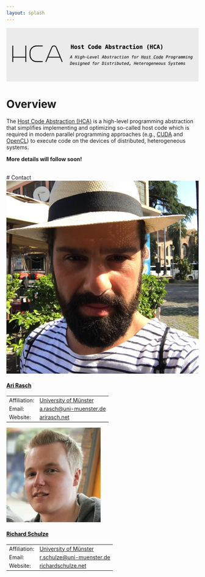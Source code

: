 ```yaml
---
layout: splash
---
```


![](/assets/images/hca_banner.png)

# Overview

The [Host Code Abstraction (HCA)](TODO) is a high-level programming abstraction that simplifies implementing and optimizing so-called host code which is required in modern parallel programming approaches (e.g., [CUDA](https://developer.nvidia.com/cuda-toolkit) and [OpenCL](https://www.khronos.org/opencl/)) to execute code on the devices of distributed, heterogeneous systems.

**More details will follow soon!**

<br>
# Contact

<div class="card_container">
  <div class="card">
    <div class="card_content">
      <a href="https://arirasch.net" style="color: black"><img src="assets/images/ari.JPG" alt="Avatar"></a>
      <a href="https://arirasch.net" style="color: black"><h4><b>Ari Rasch</b></h4></a>
      <table>
        <tr><td>Affiliation:</td><td><a href="https://www.uni-muenster.de/en/">University of Münster</a></td></tr>
        <tr><td>Email:</td><td><a href="mailto:a.rasch@uni-muenster.de?cc=r.schulze@uni-muenster.de">a.rasch@uni-muenster.de</a></td></tr>
        <tr><td>Website:</td><td><a href="https://www.arirasch.net">arirasch.net</a></td></tr>
      </table>
    </div>
  </div>
  <div class="card">
    <div class="card_content">
      <a href="https://richardschulze.net" style="color: black"><img src="assets/images/richard.PNG" alt="Avatar"></a>
      <a href="https://richardschulze.net" style="color: black"><h4><b>Richard Schulze</b></h4></a>
      <table>
        <tr><td>Affiliation:</td><td><a href="https://www.uni-muenster.de/en/">University of Münster</a></td></tr>
        <tr><td>Email:</td><td><a href="mailto:r.schulze@uni-muenster.de?cc=a.rasch@uni-muenster.de">r.schulze@uni-muenster.de</a></td></tr>
        <tr><td>Website:</td><td><a href="https://www.richardschulze.net">richardschulze.net</a></td></tr>
      </table>
    </div>
  </div>
</div>